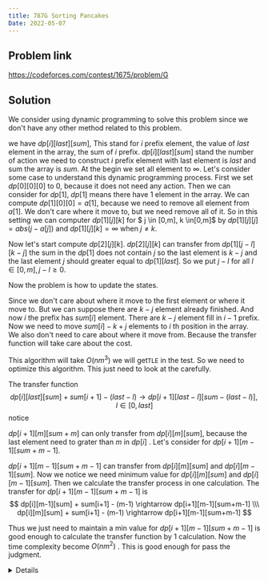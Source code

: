 ```yaml
---
title: 787G Sorting Pancakes
Date: 2022-05-07
---
```


## Problem link

https://codeforces.com/contest/1675/problem/G

## Solution

We consider using dynamic programming to solve this problem since we don't have any other method related to this problem.  

we have $dp[i][last][sum]$, This stand for $i$ prefix element, the value of $last$ element in the array, the sum of $i$ prefix. $dp[i][last][sum]$ stand the number of action we need to construct $i$ prefix element with last element is $last$ and sum the array is $sum$.  At the begin we set all element to $\infty$. Let's consider some case to understand this dynamic programming process. First we set $dp[0][0][0]$ to 0, because it does not need any action. Then we can consider for $dp[1]$, $dp[1]$ means there have 1 element in the array. We can compute $dp[1][0][0] = a[1]$, because we need to remove all element from $a[1]$. We don't care where it move to, but we need remove all of it. So in this setting we can computer $dp[1][j][k]$ for $ j \in [0,m], k \in[0,m]$ by $dp[1][j][j] = abs(j - a[j])$ and $dp[1][j][k] = \infty$ when $j \neq k$.

Now let's start compute $dp[2][j][k]$. $dp[2][j][k]$ can transfer from $dp[1][j-l][k-j]$ the sum in the $dp[1]$ does not contain $j$ so the last element is $k-j$ and the last element $j$ should greater equal to $dp[1][last]$. So we put $j-l$ for all $l \in [0,m], j-l \geq 0$. 

Now the problem is how to update the states. 

Since we don't care about where it move to the first element or where it move to. But we can suppose there are $k-j$ element already finished. And now $i$ the prefix has $sum[i]$ element. There are $k-j$ element fill in $i-1$ prefix. Now we need to move $sum[i] - k +j$  elements to $i$ th position in the array. We also don't need to care about where it move from. Because the transfer function will take care about the cost.

This algorithm will take $O(nm^3)$ we will get`TLE` in the test. So we need to optimize this algorithm. This just need to look at the carefully.

The transfer function
$$
dp[i][last][sum] + sum[i+1] - (last-l) \rightarrow dp[i+1][last-l][sum-(last-l)], l \in[0, last]
$$
notice

$dp[i+1][m][sum+m]$ can only transfer from $dp[i][m][sum]$, because the last element need to grater than $m$ in $dp[i]$ . Let's consider for $dp[i+1][m-1][sum + m - 1]$. 

$dp[i+1][m-1][sum + m - 1]$ can transfer from $dp[i][m][sum]$ and $dp[i][m-1][sum]$. Now we notice we need minimum value for $dp[i][m][sum]$ and $dp[i][m-1][sum]$. Then we calculate the transfer process in one calculation. The transfer for $dp[i+1][m-1][sum + m - 1]$ is 
$$
dp[i][m-1][sum] + sum[i+1] - (m-1) \rightarrow  dp[i+1][m-1][sum+m-1] \\\
dp[i][m][sum] + sum[i+1] - (m-1) \rightarrow  dp[i+1][m-1][sum+m-1]
$$


Thus we just need to maintain a min value for $dp[i+1][m-1][sum+m-1]$ is good enough to calculate the transfer function by 1 calculation. Now the time complexity become $O(nm^2)$ . This is good enough for pass the judgment.

<details>
``` cpp
    #include <bits/stdc++.h>
#define endl "\n"
using namespace std;
#define fastio cin.tie(0), cout.tie(0), ios_base::sync_with_stdio(0);
int32_t main() {
    fastio;
    int n, m;
    cin >> n >> m;

    vector<int> a(n + 1);
    vector<int> sum(n + 1);
    for (int i = 1; i <= n; i++) {
        cin >> a[i];
        sum[i] = sum[i - 1] + a[i];
    }
    const int INF = 1e8;
    uint32_t dp[n + 1][m + 1][m + 1];
    for (int i = 0; i < n + 1; i++) {
        for (int j = 0; j < m + 1; j++)
            for (int k = 0; k < m + 1; k++) {
                dp[i][j][k] = INF;
            }
    }
    for (int i = 0; i <= m; i++)
        dp[1][i][i] = abs(a[1] - i);
    for (int i = 1; i < n; i++) {
        for (int j = 0; j <= m; j++) {
            uint32_t mn = INF;
            for (int k = m; k >= 0; k--) {
                 mn = min(mn, dp[i][k][j]);
                if (j+k <=m)
                dp[i + 1][k][j + k] = min(dp[i + 1][k][j + k], mn + abs(sum[i + 1] - (j+k)));
            }
        }
    }
    uint32_t ans = -1;
    for (int i = 0; i <= m; i++) {
        ans = min(ans, dp[n][i][m]);
    }
    cout << ans << endl;
}
```
</details>
```

